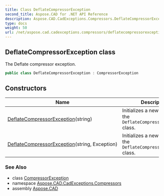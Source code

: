 ```yaml
---
title: Class DeflateCompressorException
second_title: Aspose.CAD for .NET API Reference
description: Aspose.CAD.CadExceptions.Compressors.DeflateCompressorException class. The Deflate compressor exception
type: docs
weight: 50
url: /net/aspose.cad.cadexceptions.compressors/deflatecompressorexception/
---
```

## DeflateCompressorException class

The Deflate compressor exception.

```csharp
public class DeflateCompressorException : CompressorException
```

## Constructors

| Name | Description |
| --- | --- |
| [DeflateCompressorException](deflatecompressorexception/#constructor)(string) | Initializes a new instance of the `DeflateCompressorException` class. |
| [DeflateCompressorException](deflatecompressorexception/#constructor_1)(string, Exception) | Initializes a new instance of the `DeflateCompressorException` class. |

### See Also

* class [CompressorException](../../aspose.cad.cadexceptions/compressorexception/)
* namespace [Aspose.CAD.CadExceptions.Compressors](../../aspose.cad.cadexceptions.compressors/)
* assembly [Aspose.CAD](../../)


